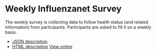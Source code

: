 Weekly Influenzanet Survey
===================

The *weekly* survey is collecting data to follow health status (and related information) from participants.
Participants are asked to fill it on a weekly basis.

- [JSON description](./survey.json)
- [HTML description](./survey.html) [View online](https://influenzanet.github.io/surveys-standards/surveys/weekly/survey.html)